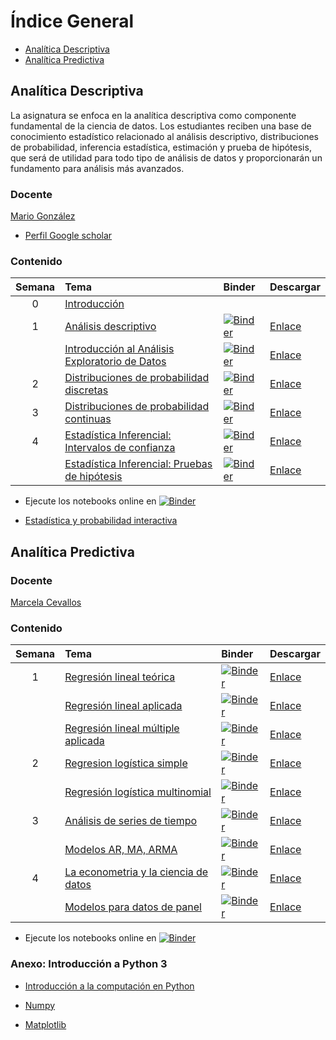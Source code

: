 # Índice General
 - [Analítica Descriptiva](#analitica-descriptiva)
 - [Analítica Predictiva](#analitica-predictiva) 

## Analítica Descriptiva

La asignatura se enfoca en la analítica descriptiva como componente fundamental de la ciencia de datos. Los estudiantes reciben una base de conocimiento estadístico relacionado al análisis descriptivo, distribuciones de probabilidad, inferencia estadística, estimación y prueba de hipótesis, que será de utilidad para todo tipo de análisis de datos y proporcionarán un fundamento para análisis más avanzados.

<!---El curso se impartirá en Python 3 usando la herramienta Jupyter notebooks para presentar el contenido de los temas, así como el código de los ejemplos realizados. -->

### Docente

[Mario González](http://investigacion.udla.edu.ec/udla_teams/mario-gonzalez/)

- [Perfil Google scholar](https://scholar.google.co.uk/citations?user=cmuZCwsAAAAJ&hl=en)

### Contenido

| Semana | Tema | Binder     | Descargar |
| :---:  | :---------------------------------------------   | :------------ | :------------ |
| 0      | [Introducción](https://marsgr6.github.io/presentations/intro_estadistica_de_negocios.slides.html#/)  |     |     |
| 1      | [Análisis descriptivo](https://nbviewer.org/github/marsgr6/EN-online/blob/main/descriptive_statistics.ipynb) |  [![Binder](https://mybinder.org/badge_logo.svg)](https://mybinder.org/v2/gh/marsgr6/EN-online/HEAD?labpath=descriptive_statistics.ipynb) | [Enlace](https://notebooks.anaconda.org/msgonzalez/descriptive_statistics/download?version=)  |
|        | [Introducción al Análisis Exploratorio de Datos](https://nbviewer.org/github/marsgr6/EN-online/blob/main/exploratory_data_analysis.ipynb) | [![Binder](https://mybinder.org/badge_logo.svg)](https://mybinder.org/v2/gh/marsgr6/EN-online/HEAD?labpath=exploratory_data_analysis.ipynb) | [Enlace](https://notebooks.anaconda.org/msgonzalez/exploratory_data_analysis/download?version=)  |
| 2      | [Distribuciones de probabilidad discretas](https://nbviewer.org/github/marsgr6/EN-online/blob/main/discrete_distributions.ipynb) |  [![Binder](https://mybinder.org/badge_logo.svg)](https://mybinder.org/v2/gh/marsgr6/EN-online/HEAD?labpath=discrete_distributions.ipynb) | [Enlace](https://notebooks.anaconda.org/msgonzalez/discrete_distributions/download?version=)  |
| 3      | [Distribuciones de probabilidad continuas](https://nbviewer.org/github/marsgr6/EN-online/blob/main/continuous_distributions.ipynb) | [![Binder](https://mybinder.org/badge_logo.svg)](https://mybinder.org/v2/gh/marsgr6/EN-online/HEAD?labpath=continuous_distributions.ipynb) | [Enlace](https://notebooks.anaconda.org/msgonzalez/continuous_distributions/download?version=)  |
| 4      | [Estadística Inferencial: Intervalos de confianza](https://nbviewer.org/github/marsgr6/EN-online/blob/main/statistical_inference.ipynb) | [![Binder](https://mybinder.org/badge_logo.svg)](https://mybinder.org/v2/gh/marsgr6/EN-online/HEAD?labpath=statistical_inference.ipynb) | [Enlace](https://notebooks.anaconda.org/msgonzalez/statistical_inference/download?version=)  |
|       | [Estadística Inferencial: Pruebas de hipótesis](https://nbviewer.org/github/marsgr6/EN-online/blob/main/statistical_tests.ipynb) | [![Binder](https://mybinder.org/badge_logo.svg)](https://mybinder.org/v2/gh/marsgr6/EN-online/HEAD?labpath=statistical_tests.ipynb) | [Enlace](https://notebooks.anaconda.org/msgonzalez/statistical_tests/download?version=)  |

- Ejecute los notebooks online en [![Binder](https://mybinder.org/badge_logo.svg)](https://mybinder.org/v2/gh/marsgr6/EN-online/HEAD)

- [Estadística y probabilidad interactiva](https://mybinder.org/v2/gh/marsgr6/EN-interactive/HEAD?urlpath=voila%2Frender%2Fapp.ipynb)

## Analítica Predictiva

### Docente

[Marcela Cevallos](https://ec.linkedin.com/in/marcela-cevallos/en?original_referer=https%3A%2F%2Fwww.google.com%2F)

### Contenido

| Semana | Tema | Binder     | Descargar |
| :---:  | :---------------------------------------------   | :------------ | :------------ |
| 1      | [Regresión lineal teórica](https://nbviewer.org/github/marsgr6/analitica-online/blob/main/predictiva/Unidad_No_1_Regresion_lineal_simple_teorica.ipynb) |  [![Binder](https://mybinder.org/badge_logo.svg)](https://mybinder.org/v2/gh/marsgr6/analitica-online/HEAD?labpath=predictiva/Unidad_No_1_Regresion_lineal_simple_teorica.ipynb) | [Enlace](https://notebooks.anaconda.org/msgonzalez/Unidad_No_1_Regresion_lineal_simple_teorica/download?version=)  |
|        | [Regresión lineal aplicada](https://nbviewer.org/github/marsgr6/analitica-online/blob/main/predictiva/Unidad_No_1_Regresion_lineal_simple_aplicada.ipynb) |  [![Binder](https://mybinder.org/badge_logo.svg)](https://mybinder.org/v2/gh/marsgr6/analitica-online/HEAD?labpath=predictiva/Unidad_No_1_Regresion_lineal_simple_aplicada.ipynb) | [Enlace](https://notebooks.anaconda.org/msgonzalez/Unidad_No_1_Regresion_lineal_simple_aplicada/download?version=)  |
|        | [Regresión lineal múltiple aplicada](https://nbviewer.org/github/marsgr6/EN-online/blob/main/predictiva/Unidad_No_2_Regresion_multiple_aplicada.ipynb) | [![Binder](https://mybinder.org/badge_logo.svg)](https://mybinder.org/v2/gh/marsgr6/analitica-online/HEAD?labpath=predictiva/Unidad_No_2_Regresion_multiple_aplicada.ipynb) | [Enlace](https://notebooks.anaconda.org/msgonzalez/Unidad_No_2_Regresion_multiple_aplicada/download?version=)  |
| 2      | [Regresion logística simple](https://nbviewer.org/github/marsgr6/EN-online/blob/main/predictiva/Unidad_No_3_Regresion_logistica_simple.ipynb.ipynb) |  [![Binder](https://mybinder.org/badge_logo.svg)](https://mybinder.org/v2/gh/marsgr6/analitca-online/HEAD?labpath=predictiva/Unidad_No_3_Regresion_logistica_simple.ipynb) | [Enlace](https://notebooks.anaconda.org/msgonzalez/Unidad_No_4_Regresion_logistica_simple/download?version=)  |
|        | [Regresión logística multinomial](https://nbviewer.org/github/marsgr6/EN-online/blob/main/predictiva/Unidad_No_4_Regresion_logistica_multinomial.ipynb.ipynb) | [![Binder](https://mybinder.org/badge_logo.svg)](https://mybinder.org/v2/gh/marsgr6/EN-online/HEAD?labpath=predictiva/Unidad_No_4_Regresion_logistica_multinomial.ipynb) | [Enlace](https://notebooks.anaconda.org/msgonzalez/Unidad_No_4_Regresion_logistica_multinomial/download?version=)  |
| 3      | [Análisis de series de tiempo](https://nbviewer.org/github/marsgr6/EN-online/blob/main/predictiva/Unidad_No_5_Analisis_de_series_de_tiempo.ipynb) | [![Binder](https://mybinder.org/badge_logo.svg)](https://mybinder.org/v2/gh/marsgr6/EN-online/HEAD?labpath=predictiva/Unidad_No_5_Analisis_de_series_de_tiempo.ipynb) | [Enlace](https://notebooks.anaconda.org/msgonzalez/Unidad_No_5_Analisis_de_series_de_tiempo/download?version=)  |
|        | [Modelos AR, MA, ARMA](https://nbviewer.org/github/marsgr6/EN-online/blob/main/predictiva/Unidad_No_6_Modelos_AR_MA_ARMA.ipynb) | [![Binder](https://mybinder.org/badge_logo.svg)](https://mybinder.org/v2/gh/marsgr6/EN-online/HEAD?labpath=predictiva/Unidad_No_6_Modelos_AR_MA_ARMA.ipynb) | [Enlace](https://notebooks.anaconda.org/msgonzalez/Unidad_No_6_Modelos_AR_MA_ARMA/download?version=)  |
| 4      | [La econometria y la ciencia de datos](https://nbviewer.org/github/marsgr6/EN-online/blob/main/predictiva/Unidad_No_7_La_econometria_y_la_ciencia_de_datos.ipynb) | [![Binder](https://mybinder.org/badge_logo.svg)](https://mybinder.org/v2/gh/marsgr6/EN-online/HEAD?labpath=predictiva/Unidad_No_7_La_econometria_y_la_ciencia_de_datos.ipynb) | [Enlace](https://notebooks.anaconda.org/msgonzalez/Unidad_No_7_La_econometria_y_la_ciencia_de_datos/download?version=)  |
|        | [Modelos para datos de panel](https://nbviewer.org/github/marsgr6/EN-online/blob/main/predictiva/Unidad_No_8_Modelos_para_datos_de_panel.ipynb) | [![Binder](https://mybinder.org/badge_logo.svg)](https://mybinder.org/v2/gh/marsgr6/EN-online/HEAD?labpath=predictiva/Unidad_No_8_Modelos_para_datos_de_panel.ipynb) | [Enlace](https://notebooks.anaconda.org/msgonzalez/Unidad_No_8_Modelos_para_datos_de_panel/download?version=)  |

- Ejecute los notebooks online en [![Binder](https://mybinder.org/badge_logo.svg)](https://mybinder.org/v2/gh/marsgr6/analitca-online/HEAD)

### Anexo: Introducción a Python 3

- [Introducción a la computación en Python](https://marsgr6.github.io/presentations/ICP2021/index.html)

- [Numpy](https://anaconda.org/marsgr6/numpy/notebook)

- [Matplotlib](https://anaconda.org/marsgr6/matplotlib/notebook)
